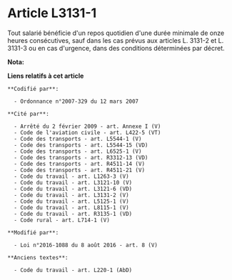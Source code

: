 # Article L3131-1

Tout salarié bénéficie d'un repos quotidien d'une durée minimale de onze heures consécutives, sauf dans les cas prévus aux
articles L. 3131-2 et L. 3131-3 ou en cas d'urgence, dans des conditions déterminées par décret.

**Nota:**



**Liens relatifs à cet article**

	**Codifié par**:

	  - Ordonnance n°2007-329 du 12 mars 2007

	**Cité par**:

	  - Arrêté du 2 février 2009 - art. Annexe I (V)
	  - Code de l'aviation civile - art. L422-5 (VT)
	  - Code des transports - art. L5544-1 (V)
	  - Code des transports - art. L5544-15 (VD)
	  - Code des transports - art. L6525-1 (V)
	  - Code des transports - art. R3312-13 (VD)
	  - Code des transports - art. R4511-14 (V)
	  - Code des transports - art. R4511-21 (V)
	  - Code du travail - art. L1263-3 (V)
	  - Code du travail - art. L3121-10 (V)
	  - Code du travail - art. L3121-6 (VD)
	  - Code du travail - art. L3131-2 (V)
	  - Code du travail - art. L5125-1 (V)
	  - Code du travail - art. L8115-1 (V)
	  - Code du travail - art. R3135-1 (VD)
	  - Code rural - art. L714-1 (V)

	**Modifié par**:

	  - Loi n°2016-1088 du 8 août 2016 - art. 8 (V)

	**Anciens textes**:

	  - Code du travail - art. L220-1 (AbD)
